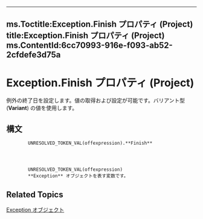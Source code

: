 

---
ms.Toctitle:Exception.Finish プロパティ (Project)
title:Exception.Finish プロパティ (Project)
ms.ContentId:6cc70993-916e-f093-ab52-2cfdefe3d75a
---
# Exception.Finish プロパティ (Project)




例外の終了日を設定します。値の取得および設定が可能です。バリアント型 (**Variant**) の値を使用します。

## 構文

            UNRESOLVED_TOKEN_VAL(offexpression).**Finish**




            UNRESOLVED_TOKEN_VAL(offexpression)
            **Exception** オブジェクトを表す変数です。



## Related Topics

[Exception オブジェクト](105372cd-2e8b-0fd0-f565-0a75c907a40a.md)




